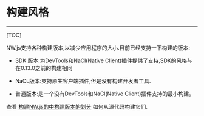 # 构建风格
---

[TOC]

NW.js支持各种构建版本,以减少应用程序的大小.目前已经支持一下构建的版本:

* SDK 版本:为DevTools和NaCl(Native Client)插件提供了支持,SDK的风格与在0.13.0之前的构建相同

* NaCL版本:支持原生客户端插件,但是没有构建开发者工具.

* 普通版本:是一个没有DevTools和NaCl(Native Client)插件支持的最小构建。

查看 [构建NW.js的中构建版本的划分](https://github.com/wsqy182/nw.js/blob/nw25/docs/For%20Developers/Building%20NW.js.md#build-flavors) 如何从源代码构建它们.

